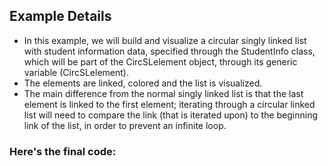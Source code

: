 ## Example Details

-   In this example, we will build and visualize a circular singly linked list with student information data, specified through the StudentInfo class, which will be part of the CircSLelement object, through its generic variable (CircSLelement<StudentInfo>).
-   The elements are linked, colored and the list is visualized.
-   The main difference from the normal singly linked list is that the last element is linked to the first element; iterating through a circular linked list will need to compare the link (that is iterated upon) to the beginning link of the list, in order to prevent an infinite loop.

### Here's the final code:

[](./testing/java/csllist.java.html)[](./testing/java/StudentInfo.java.html)